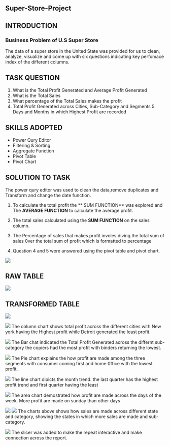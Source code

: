 ##  Super-Store-Project 
##  INTRODUCTION
### Business Problem of U.S Super Store  
The data of a super store in the United State was provided for us to clean, analyze, visualize and come
 up with six questions indicating key perfomace index of the different columns.
 
## TASK QUESTION  
1. What is the Total Profit Generated and Average Profit Generated 
2. What is the Total Sales 
3. What percentage of the Total Sales makes the profit
4. Total Profit Generated across Cities, Sub-Category and Segments 
5  Days and Months in  which Highest Profit are recorded

##  SKILLS ADOPTED 

-  Power Qury Editor
-  Filtering & Sorting
-  Aggregate Function
-  Pivot Table 
-  Pivot Chart
  
 ## SOLUTION TO TASK
 The power qury editor was used to clean the data,remove duplicates and Transform 
    and change the date function.

 1.   To calculate the total profit the ** SUM FUNCTION** was explored and The 
      **AVERAGE FUNCTION** to calculate the average profit.

2.  The total sales calculated using the **SUM FUNCTION** on the sales column.

3. The Percentage of sales that makes profit involes diving the total sum of sales
    0ver the total sum of profit  which is formatted to percentage 

5. Question 4 and 5 were answered using the pivot table and pivot chart.

  ![](answer1.png)
  
  ##  RAW TABLE
  ![](raw1.png)

## TRANSFORMED TABLE
![](trans1.png)

![](answer2.png)
The column chart shows total profit across the different cities with New york having the Highest profit while Detroit generated the least profit.

![](answer3.png)
The Bar chat indicated the Total Profit Generated across the differnt sub-category the copiers had the most profit with binders returning the lowest.

![](answer4.png)
The Pie chart explains the how profit are made among the three segments with consumer coming first and home 0ffice with the lowest profit.

![](answer5.png)
The line chart dipicts the month trend. the last quarter has the highest profit trend and first quarter having the least

![](answer6.png)
The area chart demostrated how profit are made across the days of the week. More profit
are made on sunday than other days 

![](answer7.png)
![](answer8.png)
The charts above shows how sales are made across different state and category, showing the states in which more sales are made and sub-category.

![](slicer.png)
The slicer was added to make the repeat interactive and make connection across the report.



 
